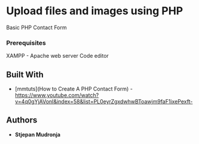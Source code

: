 # Upload files and images using PHP

Basic PHP Contact Form

### Prerequisites

XAMPP - Apache web server
Code editor

## Built With

* [mmtuts](How to Create A PHP Contact Form) - https://www.youtube.com/watch?v=4q0gYjAVonI&index=58&list=PL0eyrZgxdwhwBToawjm9faF1ixePexft-

## Authors

* **Stjepan Mudronja** 
